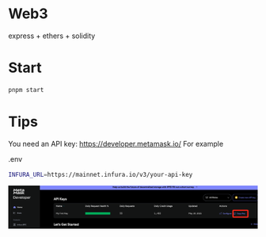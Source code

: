 # Web3

express + ethers + solidity

# Start

```bash
pnpm start
```

# Tips

You need an API key: https://developer.metamask.io/
For example

.env

```bash
INFURA_URL=https://mainnet.infura.io/v3/your-api-key
```

![image-20250530154237746](./public/api-key.png)

